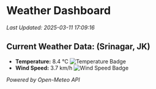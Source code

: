 
# Weather Dashboard

_Last Updated: 2025-03-11 17:09:16_

## Current Weather Data: (Srinagar, JK)
- **Temperature:** 8.4 °C ![Temperature Badge](https://img.shields.io/badge/Temperature-Low%20Temp-blue)
- **Wind Speed:** 3.7 km/h ![Wind Speed Badge](https://img.shields.io/badge/Wind%20Speed-Light%20Wind-blue)

*Powered by Open-Meteo API*
